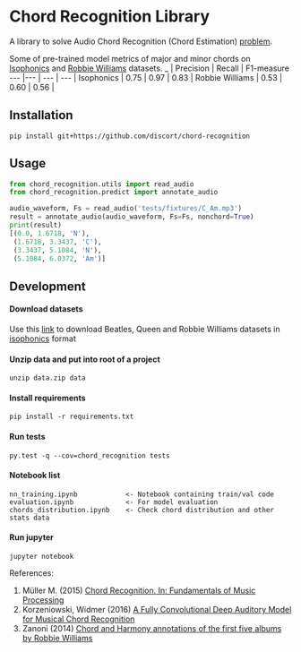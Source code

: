 # Chord Recognition Library

A library to solve Audio Chord Recognition (Chord Estimation) [problem](https://www.music-ir.org/mirex/wiki/2020:Audio_Chord_Estimation).

Some of pre-trained model metrics of major and minor chords on [Isophonics](http://isophonics.net/datasets) and [Robbie Williams](https://www.researchgate.net/publication/260399240_Chord_and_Harmony_annotations_of_the_first_five_albums_by_Robbie_Williams) datasets.
_ | Precision | Recall | F1-measure
--- |--- | --- | --- |
Isophonics | 0.75 | 0.97 | 0.83 |
Robbie Williams | 0.53 | 0.60 | 0.56 |

## Installation

    pip install git+https://github.com/discort/chord-recognition

## Usage

```python
from chord_recognition.utils import read_audio
from chord_recognition.predict import annotate_audio

audio_waveform, Fs = read_audio('tests/fixtures/C_Am.mp3')
result = annotate_audio(audio_waveform, Fs=Fs, nonchord=True)
print(result)
[(0.0, 1.6718, 'N'),
 (1.6718, 3.3437, 'C'),
 (3.3437, 5.1084, 'N'),
 (5.1084, 6.0372, 'Am')]
```

## Development

#### Download datasets

Use this [link](https://drive.google.com/file/d/1t6MU6ZI-27e25mKYcFbM5H5oUQrst7nD/view?usp=sharing) to download Beatles, Queen and Robbie Williams datasets in [isophonics](http://www.isophonics.net/datasets) format

#### Unzip data and put into root of a project
    
    unzip data.zip data

#### Install requirements

    pip install -r requirements.txt

#### Run tests
    
    py.test -q --cov=chord_recognition tests

#### Notebook list

```
nn_training.ipynb            <- Notebook containing train/val code
evaluation.ipynb             <- For model evaluation
chords_distribution.ipynb    <- Check chord distribution and other stats data
```

#### Run jupyter

    jupyter notebook

References:
1. Müller M. (2015) [Chord Recognition. In: Fundamentals of Music Processing](https://doi.org/10.1007/978-3-319-21945-5_5)
2. Korzeniowski, Widmer (2016) [A Fully Convolutional Deep Auditory Model for Musical Chord Recognition](https://arxiv.org/abs/1612.05082)
3. Zanoni (2014) [Chord and Harmony annotations of the first five albums by Robbie Williams](https://www.researchgate.net/publication/260399240_Chord_and_Harmony_annotations_of_the_first_five_albums_by_Robbie_Williams)